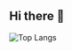 ## Hi there 👋 
![Top Langs](https://github-readme-stats.vercel.app/api/top-langs/?username=SaadiaM1346&layout=compact&theme=buefy)

<!--
**SaadiaM1346/SaadiaM1346** is a ✨ _special_ ✨ repository because its `README.md` (this file) appears on your GitHub profile.

Here are some ideas to get you started:

- 🔭 I’m currently working on ...
- 🌱 I’m currently learning ...
- 👯 I’m looking to collaborate on ...
- 🤔 I’m looking for help with ...
- 💬 Ask me about ...
- 📫 How to reach me: ...
- 😄 Pronouns: ...
- ⚡ Fun fact: ...
-->
